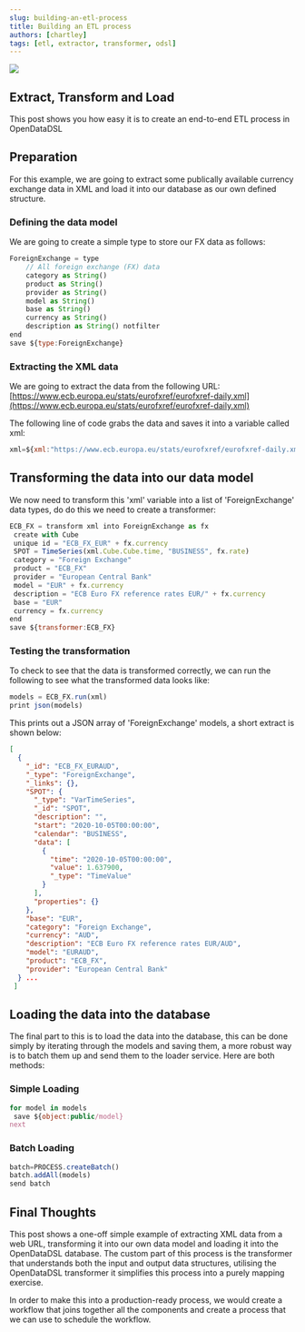 ```yaml
---
slug: building-an-etl-process
title: Building an ETL process
authors: [chartley]
tags: [etl, extractor, transformer, odsl]
---
```


<div class="row">
  <div class="column">
    <img src="./2021-05-06-building-an-etl-process/header.jpg"/>
  </div>
  <div class="column">
  <h2>Extract, Transform and Load</h2>
  This post shows you how easy it is to create an end-to-end ETL process in OpenDataDSL
  </div>
</div>

<!--truncate-->

## Preparation
For this example, we are going to extract some publically available currency exchange data in XML and load it into our database as our own defined structure.


### Defining the data model
We are going to create a simple type to store our FX data as follows:

```js
ForeignExchange = type
    // All foreign exchange (FX) data
    category as String()
    product as String()
    provider as String()
    model as String()
    base as String()
    currency as String()
    description as String() notfilter
end
save ${type:ForeignExchange}
```

### Extracting the XML data
We are going to extract the data from the following URL: 
[https://www.ecb.europa.eu/stats/eurofxref/eurofxref-daily.xml](https://www.ecb.europa.eu/stats/eurofxref/eurofxref-daily.xml) 


The following line of code grabs the data and saves it into a variable called xml:

```js
xml=${xml:"https://www.ecb.europa.eu/stats/eurofxref/eurofxref-daily.xml"}
```

## Transforming the data into our data model
We now need to transform this 'xml' variable into a list of 'ForeignExchange' data types, do do this we need to create a transformer:

```js
ECB_FX = transform xml into ForeignExchange as fx
 create with Cube
 unique id = "ECB_FX_EUR" + fx.currency
 SPOT = TimeSeries(xml.Cube.Cube.time, "BUSINESS", fx.rate)
 category = "Foreign Exchange"
 product = "ECB_FX"
 provider = "European Central Bank"
 model = "EUR" + fx.currency
 description = "ECB Euro FX reference rates EUR/" + fx.currency
 base = "EUR"
 currency = fx.currency
end
save ${transformer:ECB_FX}
```

### Testing the transformation
To check to see that the data is transformed correctly, we can run the following to see what the transformed data looks like:

```js
models = ECB_FX.run(xml)
print json(models)
```

This prints out a JSON array of 'ForeignExchange' models, a short extract is shown below:

```json
[
  {
    "_id": "ECB_FX_EURAUD",
    "_type": "ForeignExchange",
    "_links": {},
    "SPOT": {
      "_type": "VarTimeSeries",
      "_id": "SPOT",
      "description": "",
      "start": "2020-10-05T00:00:00",
      "calendar": "BUSINESS",
      "data": [
        {
          "time": "2020-10-05T00:00:00",
          "value": 1.637900,
          "_type": "TimeValue"
        }
      ],
      "properties": {}
    },
    "base": "EUR",
    "category": "Foreign Exchange",
    "currency": "AUD",
    "description": "ECB Euro FX reference rates EUR/AUD",
    "model": "EURAUD",
    "product": "ECB_FX",
    "provider": "European Central Bank"
  } ...
 ]
```

## Loading the data into the database
The final part to this is to load the data into the database, this can be done simply by iterating through the models and saving them, a more robust way is to batch them up and send them to the loader service. Here are both methods:


### Simple Loading

```js
for model in models
 save ${object:public/model}
next
```

### Batch Loading

```js
batch=PROCESS.createBatch()
batch.addAll(models)
send batch
```

## Final Thoughts
This post shows a one-off simple example of extracting XML data from a web URL, transforming it into our own data model and loading it into the OpenDataDSL database. The custom part of this process is the transformer that understands both the input and output data structures, utilising the OpenDataDSL transformer it simplifies this process into a purely mapping exercise.


In order to make this into a production-ready process, we would create a workflow that joins together all the components and create a process that we can use to schedule the workflow.

